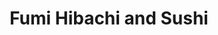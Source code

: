 ---
layout: place
title: Fumi Hibachi and Sushi
permalink: /georgia/duluth/fumi-hibachi-and-sushi.html
stateAbbr: GA
stateName: Georgia
cityName: Duluth
seo:
  type: restaurant
  links: https://fumiatlanta.com/
place_id: ChIJqTaBfxuj9YgR2yh-egDJcyM
photos:
  - name: >-
      places/ChIJqTaBfxuj9YgR2yh-egDJcyM/photos/AeeoHcLezji_TE-S6nBEro5ildyL9THl4hVk2-J6ecY7L9V5N6JcN28spIkg3p_3qWtgf_PowerbjWy5ojSc5CQEV85p5iZ0vg-H56XS26Sv310eMov2YgwwkOdxcl_sIpENXwAjQTuM_LJ4Ohsdcugdss9Qy5vCB0C_oJUqdETDSM9UaD9OqdbYrycu92iQjcC87Ms_JkEho707w1e8t2vZyPU2PTg77ivKhkFUukFWk3Id5Un7OjnaRVqhnLNpLBh0vYaPavE0y3UEjDZMdIfVQIYDJYWagPr7MoEVdQWu1Nrz56mrvy1fyl5INssDBhxeK3IMKEIN0miwMZhZ2ONFs5kChvIVHkIy30SJ78dc8z-HZPoIW0tSo_WqxZmaPYMh38MZCe-7IMFl5KP99_yVgg3e7gGAHmvPXir1jCiCVKhHAVL_
    widthPx: 4032
    heightPx: 3024
    authorAttributions:
      - displayName: Sharon Williams
        uri: https://maps.google.com/maps/contrib/104608033573911425441
        photoUri: >-
          https://lh3.googleusercontent.com/a-/ALV-UjUk2VCiSDl4rROjl6A3jKAnJMowG50b0WNd-aomzcWW5Yu7d_I=s100-p-k-no-mo
    flagContentUri: >-
      https://www.google.com/local/imagery/report/?cb_client=maps_api_places.places_api&image_key=!1e10!2sCIHM0ogKEICAgICJhM2s6wE&hl=en-US
    googleMapsUri: >-
      https://www.google.com/maps/place//data=!3m4!1e2!3m2!1sCIHM0ogKEICAgICJhM2s6wE!2e10!4m2!3m1!1s0x88f5a31b7f8136a9:0x2373c9007a7e28db
  - name: >-
      places/ChIJqTaBfxuj9YgR2yh-egDJcyM/photos/AeeoHcKmr3VMQGAEc9N9ZSVX299BzHaus_Oco_0hFpAYMF2_fW2WDpG_jy8cBWW4hpQzJ9FUQ3nDMKQo8RLgT7aD4s-aVGQu26NI77tNomFIccELlRm8jvkGp84eFzCEY79whIRPQxuajd4TIMPpl_sfooPTykYBH8i9YoXbvRwggpV3K-NXsssFLZZmEByT9qzk-gGamGW5qKrCn3Rvl_U5-T51FTqr2qJ7WRrjJ_5sPixObRV6SWBf3WMKSsOVtM3fcVRv6l8wtG5B1X8uoVBxy7vlz9o3HM_irh2h_8RzlY9MQVPghwDveswd7Ir5_uL0r9AFIIiu9wAoj3g2RimUJIS5cfCy2NX7atjGj6OgpdsnbfuL1LLv0KMnAE7ReugpvVuUezzID_--QtoFoi5kt5af8EvCPdeaMdKmGlv1ZSvZu7uK
    widthPx: 4032
    heightPx: 2268
    authorAttributions:
      - displayName: vivian chen
        uri: https://maps.google.com/maps/contrib/106987010837136421374
        photoUri: >-
          https://lh3.googleusercontent.com/a/ACg8ocLrzB9nh2j84azJh0tTwSdxzQ8Gg7Kopj77A_hDZfnbU6-v=s100-p-k-no-mo
    flagContentUri: >-
      https://www.google.com/local/imagery/report/?cb_client=maps_api_places.places_api&image_key=!1e10!2sCIHM0ogKEICAgID5sfOc8wE&hl=en-US
    googleMapsUri: >-
      https://www.google.com/maps/place//data=!3m4!1e2!3m2!1sCIHM0ogKEICAgID5sfOc8wE!2e10!4m2!3m1!1s0x88f5a31b7f8136a9:0x2373c9007a7e28db
  - name: >-
      places/ChIJqTaBfxuj9YgR2yh-egDJcyM/photos/AeeoHcKQ4OVfsgkn6VX4467TG0x-g817me-CKRy9NBc13jpB6IkRR-kvjnnZUmDk1umZ5FK86gqexR6LFlwaOlxLrb4BQ7rwdYZuGVHv7FKE5MENgl4j8Swy89KR-6u-K4YkL-SB_bIymdr6YPG4_grwz4ENy99aAvTxpdGKdy3fJstJ9hNPsLPZ7hzPe6JucgpmNkMJMLiCvqubaxDEoNwtT6cp_RLgMsrgxR9mAjgaohCw7W_qQ1xRKai8uSPhyQjEB2dF66PJSoXNEYM2kwgbP4AKhSma21-bR1-uGLrUuHlcUHN712EAYCvzDTwl0o9f2wWym4Z2IFJ4B5Os6MtLYLs0ETgsMgvtRYwja9pCB0nd2GVqTs5h3Nz4rmRFei1PYjrGUmuWTgcYjZ-OVWx6MK0B9i3JoZFrvD1Qdm3axKnqYgM6
    widthPx: 4000
    heightPx: 3000
    authorAttributions:
      - displayName: Deiby Carreño
        uri: https://maps.google.com/maps/contrib/106210639592519731642
        photoUri: >-
          https://lh3.googleusercontent.com/a-/ALV-UjUp5sgl_Xlne2Wk3bGwTgI0izjJnK8Yw4fsvi8d0uj0hZ1yQ-bf=s100-p-k-no-mo
    flagContentUri: >-
      https://www.google.com/local/imagery/report/?cb_client=maps_api_places.places_api&image_key=!1e10!2sCIHM0ogKEICAgIDl-ePwrQE&hl=en-US
    googleMapsUri: >-
      https://www.google.com/maps/place//data=!3m4!1e2!3m2!1sCIHM0ogKEICAgIDl-ePwrQE!2e10!4m2!3m1!1s0x88f5a31b7f8136a9:0x2373c9007a7e28db
  - name: >-
      places/ChIJqTaBfxuj9YgR2yh-egDJcyM/photos/AeeoHcJXTg6Rlx6EAzbRjeRz-ETtpZ1G9AOersasK71i1ZWEI7JjEu7r7raDWJSJkaXsiMqcyeaNWSV7AQW9lgIXVkXA6xpVppm7vH-KoxQSX6HkW8UlAFIR6_lzHo3GxNeQNVY_2Qsw6rKjmdI_bBwDRWCfuDUOXPP2wc-PUc9B-lip2pnCFLB0hDPrvvL5vmBCFyzA8CnA2gAf_J1LAdl2b-zLAzXp-dNzcocwMA9evkG7fqcT1btvrINJBt9i5hFxbBAtP6tv4HdKi97Shsdr84vmjXe81RjRftyOBhT2PWv1_Pj6z2MNneLXojVAy9I9WElFi9togq8vgQCcQwnY2Tt3hE4aL0_LQ42MRwOVL7OQltopc33ibeMMcc6tdgiuvfgv30ZR4_Fl_NhlJ0g9ds2gGFu4bIABtvoNMEekqSFU9w
    widthPx: 3024
    heightPx: 4032
    authorAttributions:
      - displayName: Blair Sheppard
        uri: https://maps.google.com/maps/contrib/106445713158342108187
        photoUri: >-
          https://lh3.googleusercontent.com/a/ACg8ocLFTpTzjoKPvNgW9u0RScLet_OXfJm6qO9Af8OAY4jlEL4Huw=s100-p-k-no-mo
    flagContentUri: >-
      https://www.google.com/local/imagery/report/?cb_client=maps_api_places.places_api&image_key=!1e10!2sCIHM0ogKEICAgIDniuvvKQ&hl=en-US
    googleMapsUri: >-
      https://www.google.com/maps/place//data=!3m4!1e2!3m2!1sCIHM0ogKEICAgIDniuvvKQ!2e10!4m2!3m1!1s0x88f5a31b7f8136a9:0x2373c9007a7e28db
  - name: >-
      places/ChIJqTaBfxuj9YgR2yh-egDJcyM/photos/AeeoHcKLBp5rpvhYfc5y13nJoL9JOeS20yDsCQNETIBLc7bZEG1mg5LW-FZVldoE_sCEPnvQ9xNK2ps1GLkOSrTP3BEbFn2AuMsspoGlQ76_h2KUDL5m6iJGHPVP1kTBmYSvAcJMCshgwgb-nMJYJSmKEg9P8tcojWOwZxGiraW0S-oDQST7mDAq_RvY1-10Ssf6UmK_DsOLjS98pbIkitqmrN_DRzkw0uIsm8z3pQ5fb2LKTZbbH9xhzAqB4b3ghHFsvWRQsVA-Av3VPjs2iTWNeMqx0FbRwgofl1ne9Oxfe8H2bQhOs45hcXMcodSawqpN0zdkqQR07Zs4xwJCpWf2lBJxa2w7yVvgrPXfEEWLfTtETkvAAx27HoVAF1uxpRR6S6_Oxv7JGbDGXv9CfSmN6gDKRjmtrFSVitKouSMRbXSeyw
    widthPx: 3024
    heightPx: 4032
    authorAttributions:
      - displayName: Mai Le
        uri: https://maps.google.com/maps/contrib/100133942249726678809
        photoUri: >-
          https://lh3.googleusercontent.com/a-/ALV-UjV6rnRPyCfQvX0Tmt_UyaP_aoXIc3rEar4huIAuuA-J_jpgONg=s100-p-k-no-mo
    flagContentUri: >-
      https://www.google.com/local/imagery/report/?cb_client=maps_api_places.places_api&image_key=!1e10!2sCIHM0ogKEICAgICHrNicSA&hl=en-US
    googleMapsUri: >-
      https://www.google.com/maps/place//data=!3m4!1e2!3m2!1sCIHM0ogKEICAgICHrNicSA!2e10!4m2!3m1!1s0x88f5a31b7f8136a9:0x2373c9007a7e28db
  - name: >-
      places/ChIJqTaBfxuj9YgR2yh-egDJcyM/photos/AeeoHcIZCFbiNXDKDgFSvSr4aQwIbaQHpFbjJb3V1wvpGYBxhtZ19xVINBqZJtDU4F-VzNpdq1ePsY6G0eizCGt0Asetmc-A2xOgjnL5PM2yTwRxCEVSywcKKQnjfYeCmxg-UYugcrwtjMnj8t3YRip7bvzdb8B8vSvZ9p_bPwrkxU_seH_VagSfCniQGRryfZoj1A6wpQeddl19SSbftoRDaU7XFTgAHHfNn8BTI1xXaIAqzV8jSC1kdNNqmkdJN5Gxv2n5wna7wfEkrUh4CrOCjSqIVREL7ZxqQBLlOp5cGuvWmO_vBoi18_WsiU7No55pn-IWlDQliYZxneaiWbcn9axP6YQr7XXG5hA7AnbHP9tXB0absIff_Nqtkmb5bCWCwdfxGKFIXCLJJzlohg8Dmefzh0nIvDh8KeZHNTv4JaZJ2-E
    widthPx: 3024
    heightPx: 4032
    authorAttributions:
      - displayName: C Lo
        uri: https://maps.google.com/maps/contrib/106910683757264955485
        photoUri: >-
          https://lh3.googleusercontent.com/a-/ALV-UjUBcuVcppTx4NFYhGTZ_GPqo39Q7dZa4mSgxPmVqapEfo3O6m-a=s100-p-k-no-mo
    flagContentUri: >-
      https://www.google.com/local/imagery/report/?cb_client=maps_api_places.places_api&image_key=!1e10!2sCIHM0ogKEICAgICnhJCOowE&hl=en-US
    googleMapsUri: >-
      https://www.google.com/maps/place//data=!3m4!1e2!3m2!1sCIHM0ogKEICAgICnhJCOowE!2e10!4m2!3m1!1s0x88f5a31b7f8136a9:0x2373c9007a7e28db
  - name: >-
      places/ChIJqTaBfxuj9YgR2yh-egDJcyM/photos/AeeoHcIjFcpnLyVx3_-ok-UG1mG4b1TJViUhd9sSbotzqEms-WJxfgJbmbiIOiDqNbwOTU1NEw__NNhiVVztk_68t_SjRBBhTbAybAtzPJxCVJyHzvNsaPFRPURgjKlLM-QNazg_fxDEXVh5u1awP0qox7okrd03T5yjY_O5FNcENFy8BqUdMwOsBBwfo4YZJX9LKws05OidOx_DJNT3Du424a_mhv08UWIMy8kgr-CZAJ4rkg1cdnTgwaTGffWLuswZnriJCsgHkmk4ApLsrf0PCU2IT_aqm4VTagnHz9zxrsrMK9OPNl0TNGswhXc3G_42-jnBswhPLO5TYpAa7M1gn58F7JVqP3Zku9-0nAZU2NYfboWY7ry4j-zoIwLQVU7h8sG5g1smgzT2snqAP5X_1-JRX1C73ikwONI-u-gaFleD4cnC
    widthPx: 3472
    heightPx: 4624
    authorAttributions:
      - displayName: k kendall
        uri: https://maps.google.com/maps/contrib/102860093181803673813
        photoUri: >-
          https://lh3.googleusercontent.com/a-/ALV-UjWE0DEWrVVuDotuD5Jf__83zqi2LpEVhpqA1LYQ7ErxO5TmCqcfPQ=s100-p-k-no-mo
    flagContentUri: >-
      https://www.google.com/local/imagery/report/?cb_client=maps_api_places.places_api&image_key=!1e10!2sCIHM0ogKEICAgICdiNu3uAE&hl=en-US
    googleMapsUri: >-
      https://www.google.com/maps/place//data=!3m4!1e2!3m2!1sCIHM0ogKEICAgICdiNu3uAE!2e10!4m2!3m1!1s0x88f5a31b7f8136a9:0x2373c9007a7e28db
  - name: >-
      places/ChIJqTaBfxuj9YgR2yh-egDJcyM/photos/AeeoHcIiwXTl3cgyetZlBXOA97LgAxnObk1ilwFQHhb4zaECPWAaNHVsaYg0xhBYXj_TBS0Uhndz5QdCEtnPOgIH5nQJ8uH7CLZNVlEXYlX0RHQusIotxlZs-_pqgJBRBoCmFyZVEh1k8s-C-KjwktUrADErllx_uhjZL99IjkO2w_ecxPZ0l2iMY1vVzXvV1BdvmEb7iSpqkJGZ5DDk_V03J958bmyStB2oDIHAIp8IAgITR3c8w_nfzu4cqtloOpGptRSRg5I8jZhmpe6_XJwSlow-RiRJRRxD_7X0R-F58vRivNyxiAbtVqB3K5mH6OBjCr13rCTuPnJ24lDqzEfRjZZj4WHoln6OmSioLwhSHvArjeB_fkKf50OGLtjU_gA81_PHoJsPRetbtjmnXdgvbvs8QaOkjThTJwuzq-eosZ-nDw
    widthPx: 3024
    heightPx: 4032
    authorAttributions:
      - displayName: LIEM
        uri: https://maps.google.com/maps/contrib/102428465695433347610
        photoUri: >-
          https://lh3.googleusercontent.com/a-/ALV-UjUh66BXsuwCssOjL6HJnGJUVcrJWej4BUWZUmj6CGLXwZ9F_hU=s100-p-k-no-mo
    flagContentUri: >-
      https://www.google.com/local/imagery/report/?cb_client=maps_api_places.places_api&image_key=!1e10!2sCIHM0ogKEICAgID91qHOKQ&hl=en-US
    googleMapsUri: >-
      https://www.google.com/maps/place//data=!3m4!1e2!3m2!1sCIHM0ogKEICAgID91qHOKQ!2e10!4m2!3m1!1s0x88f5a31b7f8136a9:0x2373c9007a7e28db
  - name: >-
      places/ChIJqTaBfxuj9YgR2yh-egDJcyM/photos/AeeoHcIrncMCsUpeSgUMsg8NzZQkcQQA6jZ2ean3n_tL9v0boVz5bNRjJoLb--5TNb_Tei-1O1BqdJycrtZEdJcmm86Hnx9oQ4Zh0UXbonGB76_PWBUqcQAFKEuz_EpQJe_-klC_vPQVZE-RDPUdNn3cmHEq9PCZmGECe7BZ94cjBkl1Z3eXtHLks3cmTxRxyr8ITcZ0sWynTSccwaWINXmJ5NrRg5AcChAAkFcv8H_haXpaWhSiS-B1uP2EnjGw8XJTZm7_y7k5Q8kHcWg8JdZGpBJBIxByENU3dR16pLsXdVqxooVt_KWG8CzLkf0bZA_rj6ph6m-TrGmcm9Srxeg2r8vwdCpkAr4IRdH_Ep6DAo1HnQRdigjFKYFDROtA-wKGL8zWH24nASesEh2X4ypECfEUApHIPAh4vCkJ3w_nZb1IqA
    widthPx: 4032
    heightPx: 3024
    authorAttributions:
      - displayName: Wei Wu
        uri: https://maps.google.com/maps/contrib/111159584657364422718
        photoUri: >-
          https://lh3.googleusercontent.com/a-/ALV-UjUkt1DdL9R8ERIgL32q7Fcx_u4X5S5OfOquADTPLv0-HxumfWXT=s100-p-k-no-mo
    flagContentUri: >-
      https://www.google.com/local/imagery/report/?cb_client=maps_api_places.places_api&image_key=!1e10!2sCIHM0ogKEICAgICh2pHORQ&hl=en-US
    googleMapsUri: >-
      https://www.google.com/maps/place//data=!3m4!1e2!3m2!1sCIHM0ogKEICAgICh2pHORQ!2e10!4m2!3m1!1s0x88f5a31b7f8136a9:0x2373c9007a7e28db
  - name: >-
      places/ChIJqTaBfxuj9YgR2yh-egDJcyM/photos/AeeoHcIQrUCbOM-7GLJVlpOmrtM3PKrnWcGI6cLCW6JehhADig3KrbJwTIqPn57Xo6SyNM0Vshk_cqNehaH5lEHb0AEHyMZSHGuh5whDrlYPywA90qe7h-JHc8yffj9GcclziZzys48xyXs8KjFI_sFZCfa5r66m5qXidKrYzmJr9HNM6RZ6cYrcEPM-4Tbi4F1VtW-817GfQag70KAEAbXcYWv8ZvCj1mdb6xto0LODBR1D9qoVAAUfbLUs5b2rtzejs3Y9x2ePvkBwt0u8AVFrdIlVC1ROxdfxc5rwicQ16I6ODHnwNhThdfA_R4fqZHMU2sWtALx_6DBf3TaEkggJgMoJIk1tUwP1XEvNxtMTZz2cVI5D8FqTmlWRRN0C8TwsU5-cvWsc_NHnrWmz4_hpj3fCbQMCecsi_qk5CfWa19sFWA
    widthPx: 4032
    heightPx: 3024
    authorAttributions:
      - displayName: whois_ethanj (Ethan Johnson)
        uri: https://maps.google.com/maps/contrib/102102401410131218717
        photoUri: >-
          https://lh3.googleusercontent.com/a-/ALV-UjXys4YqY7FMaPU7DR-HRXc2viSNbtvQ4MAmVqua4gGLssTcG3Ud_g=s100-p-k-no-mo
    flagContentUri: >-
      https://www.google.com/local/imagery/report/?cb_client=maps_api_places.places_api&image_key=!1e10!2sCIHM0ogKEICAgIDZ_peRTg&hl=en-US
    googleMapsUri: >-
      https://www.google.com/maps/place//data=!3m4!1e2!3m2!1sCIHM0ogKEICAgIDZ_peRTg!2e10!4m2!3m1!1s0x88f5a31b7f8136a9:0x2373c9007a7e28db
address: 3550 Mall Blvd NW, Duluth, GA 30096, USA
street: 3550 Mall Blvd NW
city: Duluth
state: GA
zip: '30096'
country: USA
neighborhood: Gwinnett Place
latitude: '33.957587'
longitude: '-84.131472'
accessibility_options:
  wheelchairAccessibleParking: true
  wheelchairAccessibleEntrance: true
  wheelchairAccessibleRestroom: true
  wheelchairAccessibleSeating: true
business_status: OPERATIONAL
name: Fumi Hibachi and Sushi
google_maps_links:
  directionsUri: >-
    https://www.google.com/maps/dir//''/data=!4m7!4m6!1m1!4e2!1m2!1m1!1s0x88f5a31b7f8136a9:0x2373c9007a7e28db!3e0
  placeUri: https://maps.google.com/?cid=2554606417541474523
  writeAReviewUri: >-
    https://www.google.com/maps/place//data=!4m3!3m2!1s0x88f5a31b7f8136a9:0x2373c9007a7e28db!12e1
  reviewsUri: >-
    https://www.google.com/maps/place//data=!4m4!3m3!1s0x88f5a31b7f8136a9:0x2373c9007a7e28db!9m1!1b1
  photosUri: >-
    https://www.google.com/maps/place//data=!4m3!3m2!1s0x88f5a31b7f8136a9:0x2373c9007a7e28db!10e5
primary_type: Japanese Restaurant
opening_hours:
  regular: null
  current: null
secondary_opening_hours:
  regular:
    weekdayDescriptions: null
    type: null
  current:
    weekdayDescriptions: null
    type: null
phone: (770) 495-8898
price_level: PRICE_LEVEL_MODERATE
price_range: $20 &ndash; $30
rating: '4.1'
rating_count: 0
website: https://fumiatlanta.com/
description: >-
  Discover Fumi Hibachi and Sushi in Duluth, GA$$$Fumi Hibachi and Sushi in
  Duluth, GA, stands out as a vibrant Japanese restaurant blending hibachi
  grilling with fresh sushi options in a relaxed atmosphere. This spot offers an
  array of hibachi-grilled favorites like steaks and seafood, paired with a
  variety of sushi rolls that cater to those seeking authentic flavors right in
  the neighborhood. With convenient accessibility features and ample parking,
  it's an inviting choice for casual diners looking for Japanese-inspired meals
  nearby. The menu highlights moderately priced dishes that include cocktails
  and beer, making it a great option for groups or families enjoying a laid-back
  evening. Whether you're exploring sushi restaurants in the area or craving a
  quick hibachi fix, this place delivers on fresh tastes and welcoming vibes.
generative_summary: >-
  Discover Fumi Hibachi and Sushi in Duluth, GA$$$Fumi Hibachi and Sushi in
  Duluth, GA, stands out as a vibrant Japanese restaurant blending hibachi
  grilling with fresh sushi options in a relaxed atmosphere. This spot offers an
  array of hibachi-grilled favorites like steaks and seafood, paired with a
  variety of sushi rolls that cater to those seeking authentic flavors right in
  the neighborhood. With convenient accessibility features and ample parking,
  it's an inviting choice for casual diners looking for Japanese-inspired meals
  nearby. The menu highlights moderately priced dishes that include cocktails
  and beer, making it a great option for groups or families enjoying a laid-back
  evening. Whether you're exploring sushi restaurants in the area or craving a
  quick hibachi fix, this place delivers on fresh tastes and welcoming vibes.
generative_disclosure: Summarized by AI using the Grok-3-Mini model.
reviews:
  - name: >-
      places/ChIJqTaBfxuj9YgR2yh-egDJcyM/reviews/ChZDSUhNMG9nS0VJQ0FnSUNmMjliTVBREAE
    relativePublishTimeDescription: 3 months ago
    rating: 4
    text:
      text: >-
        Went day after Christmas.   Was not very busy. However, server was very
        knowledgeable and took very accurate orders, which surprised me since he
        did not write anything down.  The food was amazing.   Served hot and
        extremely flavorful.   The only exception was it seemed to me that it
        was pricey.   I live in the DMV, and comparing what I  normally would
        pay for four adults was a little more than normal.   Would go again,
        however.   I do recommend a try if you are from out of town.
      languageCode: en
    originalText:
      text: >-
        Went day after Christmas.   Was not very busy. However, server was very
        knowledgeable and took very accurate orders, which surprised me since he
        did not write anything down.  The food was amazing.   Served hot and
        extremely flavorful.   The only exception was it seemed to me that it
        was pricey.   I live in the DMV, and comparing what I  normally would
        pay for four adults was a little more than normal.   Would go again,
        however.   I do recommend a try if you are from out of town.
      languageCode: en
    authorAttribution:
      displayName: Jimmie Jennings III
      uri: https://www.google.com/maps/contrib/114280156663399862188/reviews
      photoUri: >-
        https://lh3.googleusercontent.com/a-/ALV-UjVs-choky_qz4HOU8jkwRlGRuPCENieiMHE-JsYojK9bz6dZHD2=s128-c0x00000000-cc-rp-mo-ba4
    publishTime: '2025-01-07T12:21:26.584748Z'
    flagContentUri: >-
      https://www.google.com/local/review/rap/report?postId=ChZDSUhNMG9nS0VJQ0FnSUNmMjliTVBREAE&d=17924085&t=1
    googleMapsUri: >-
      https://www.google.com/maps/reviews/data=!4m6!14m5!1m4!2m3!1sChZDSUhNMG9nS0VJQ0FnSUNmMjliTVBREAE!2m1!1s0x88f5a31b7f8136a9:0x2373c9007a7e28db
  - name: >-
      places/ChIJqTaBfxuj9YgR2yh-egDJcyM/reviews/ChdDSUhNMG9nS0VJQ0FnSURuaXV2dnNRRRAB
    relativePublishTimeDescription: 6 months ago
    rating: 5
    text:
      text: >-
        We had reservations and were seated immediately. Our server was very
        friendly and attentive. Our food ordered was fresh and delicious.
        Portion sizes were good. The wagyu beef was amazing!!!!! I will be back
        for more. Thank you for a great dinner.
      languageCode: en
    originalText:
      text: >-
        We had reservations and were seated immediately. Our server was very
        friendly and attentive. Our food ordered was fresh and delicious.
        Portion sizes were good. The wagyu beef was amazing!!!!! I will be back
        for more. Thank you for a great dinner.
      languageCode: en
    authorAttribution:
      displayName: Blair Sheppard
      uri: https://www.google.com/maps/contrib/106445713158342108187/reviews
      photoUri: >-
        https://lh3.googleusercontent.com/a/ACg8ocLFTpTzjoKPvNgW9u0RScLet_OXfJm6qO9Af8OAY4jlEL4Huw=s128-c0x00000000-cc-rp-mo
    publishTime: '2024-10-04T23:28:14.368713Z'
    flagContentUri: >-
      https://www.google.com/local/review/rap/report?postId=ChdDSUhNMG9nS0VJQ0FnSURuaXV2dnNRRRAB&d=17924085&t=1
    googleMapsUri: >-
      https://www.google.com/maps/reviews/data=!4m6!14m5!1m4!2m3!1sChdDSUhNMG9nS0VJQ0FnSURuaXV2dnNRRRAB!2m1!1s0x88f5a31b7f8136a9:0x2373c9007a7e28db
  - name: >-
      places/ChIJqTaBfxuj9YgR2yh-egDJcyM/reviews/ChZDSUhNMG9nS0VJQ0FnTUNJbU5ibEJ3EAE
    relativePublishTimeDescription: 2 weeks ago
    rating: 1
    text:
      text: >-
        I would like to first warn people about this restaurant. I went there
        tonight and I ordered my granddaughter a kids meal that somehow came to
        a total cost of $18. What they don’t tell you is when you order a kids
        hibachi you have to pay an extra three dollars for the fried rice and
        then they charge you three dollars for a drink which brings a shrimp
        hibachi kids meal to a total of $18 Plus tax. This is wrong in every
        sense of the word the only place I’ve ever eaten in America, where kids
        meal cost $18 and doesn’t even include a drink. I gave the manager the
        benefit of the doubt to correct this and fix it, and she simply smiled
        at me and said that she has to pay a lot for her kids meal when she goes
        to Chick-fil-A. I’m not making this up. she literally compared a
        Chick-fil-A kids meal to the $18 cost that I was charged for my
        granddaughter’s kids meal tonight unbelievable!  Lastly, I ordered the
        steak and shrimp. I had to interrupt the Chef while he was cooking my
        steak on hibachi to tell him hello!! I would like my steak to be medium.
        He was just gonna cook it to whatever point he felt happy. He ended up
        cooking it well done even after I told him medium for some reason he
        also felt necessary to cook the shrimp for over 10 minutes. Anyone who
        has any type of culinary experience knows that shrimp can be fully
        cooked and under two minutes. The final insult to injury was they
        charged me automatic gratuity because I had a party of four they count
        my one year-old grandson as an individual even though he didn’t order
        anything except a drink and they charged him three dollars for a
        lemonade. I will be attaching a photo of my bill as evidence of
        everything. I just said so that when the owner decides to respond to
        this and say it never happened, I actually have the proof.  Again, I
        spoke to the female manager who was on duty and gave her the opportunity
        to correct my issues and concerns and she told me a Chick-fil-A story
        and smiled and pretty much said, That’s just the way it is.  In summary,
        this was my experience and I wanted to share it. You make your bed you
        make the best decision for you. Good luck. I paid $110.00 for two adult
        hibachi’ and a kids meal and one xtra kids drink. Outrageous charges!!!
      languageCode: en
    originalText:
      text: >-
        I would like to first warn people about this restaurant. I went there
        tonight and I ordered my granddaughter a kids meal that somehow came to
        a total cost of $18. What they don’t tell you is when you order a kids
        hibachi you have to pay an extra three dollars for the fried rice and
        then they charge you three dollars for a drink which brings a shrimp
        hibachi kids meal to a total of $18 Plus tax. This is wrong in every
        sense of the word the only place I’ve ever eaten in America, where kids
        meal cost $18 and doesn’t even include a drink. I gave the manager the
        benefit of the doubt to correct this and fix it, and she simply smiled
        at me and said that she has to pay a lot for her kids meal when she goes
        to Chick-fil-A. I’m not making this up. she literally compared a
        Chick-fil-A kids meal to the $18 cost that I was charged for my
        granddaughter’s kids meal tonight unbelievable!  Lastly, I ordered the
        steak and shrimp. I had to interrupt the Chef while he was cooking my
        steak on hibachi to tell him hello!! I would like my steak to be medium.
        He was just gonna cook it to whatever point he felt happy. He ended up
        cooking it well done even after I told him medium for some reason he
        also felt necessary to cook the shrimp for over 10 minutes. Anyone who
        has any type of culinary experience knows that shrimp can be fully
        cooked and under two minutes. The final insult to injury was they
        charged me automatic gratuity because I had a party of four they count
        my one year-old grandson as an individual even though he didn’t order
        anything except a drink and they charged him three dollars for a
        lemonade. I will be attaching a photo of my bill as evidence of
        everything. I just said so that when the owner decides to respond to
        this and say it never happened, I actually have the proof.  Again, I
        spoke to the female manager who was on duty and gave her the opportunity
        to correct my issues and concerns and she told me a Chick-fil-A story
        and smiled and pretty much said, That’s just the way it is.  In summary,
        this was my experience and I wanted to share it. You make your bed you
        make the best decision for you. Good luck. I paid $110.00 for two adult
        hibachi’ and a kids meal and one xtra kids drink. Outrageous charges!!!
      languageCode: en
    authorAttribution:
      displayName: G Cooper
      uri: https://www.google.com/maps/contrib/106679799920889453902/reviews
      photoUri: >-
        https://lh3.googleusercontent.com/a-/ALV-UjVebDhvVQB2nEf6uOVm5Ud6vyOgQqYlC2gFG_LU08bytDtdj9z7=s128-c0x00000000-cc-rp-mo-ba4
    publishTime: '2025-03-30T00:38:47.391469Z'
    flagContentUri: >-
      https://www.google.com/local/review/rap/report?postId=ChZDSUhNMG9nS0VJQ0FnTUNJbU5ibEJ3EAE&d=17924085&t=1
    googleMapsUri: >-
      https://www.google.com/maps/reviews/data=!4m6!14m5!1m4!2m3!1sChZDSUhNMG9nS0VJQ0FnTUNJbU5ibEJ3EAE!2m1!1s0x88f5a31b7f8136a9:0x2373c9007a7e28db
  - name: >-
      places/ChIJqTaBfxuj9YgR2yh-egDJcyM/reviews/ChdDSUhNMG9nS0VJQ0FnTUNBbl9fYnVBRRAB
    relativePublishTimeDescription: 2 months ago
    rating: 1
    text:
      text: >-
        I come to this place once if not twice a week! Today, I will never
        recommend no one to ever come here. My family and I was sat at 1:43pm
        and my newborn needed changing I went to the restroom to change her and
        was approached about how I needed to to hurry up because food needs to
        be in by 2pm. If we needed to rush why was we ever sat at a table? There
        needs to be a cut off time for seating. It ruined our whole day!
      languageCode: en
    originalText:
      text: >-
        I come to this place once if not twice a week! Today, I will never
        recommend no one to ever come here. My family and I was sat at 1:43pm
        and my newborn needed changing I went to the restroom to change her and
        was approached about how I needed to to hurry up because food needs to
        be in by 2pm. If we needed to rush why was we ever sat at a table? There
        needs to be a cut off time for seating. It ruined our whole day!
      languageCode: en
    authorAttribution:
      displayName: Kabrina Taylor
      uri: https://www.google.com/maps/contrib/109178813633105304965/reviews
      photoUri: >-
        https://lh3.googleusercontent.com/a/ACg8ocKIEHWjzTMqTBtQ3YBqRT1tlux4HoSTfT6kHjCM19lVL7iIlg=s128-c0x00000000-cc-rp-mo
    publishTime: '2025-02-05T19:14:58.045284Z'
    flagContentUri: >-
      https://www.google.com/local/review/rap/report?postId=ChdDSUhNMG9nS0VJQ0FnTUNBbl9fYnVBRRAB&d=17924085&t=1
    googleMapsUri: >-
      https://www.google.com/maps/reviews/data=!4m6!14m5!1m4!2m3!1sChdDSUhNMG9nS0VJQ0FnTUNBbl9fYnVBRRAB!2m1!1s0x88f5a31b7f8136a9:0x2373c9007a7e28db
  - name: >-
      places/ChIJqTaBfxuj9YgR2yh-egDJcyM/reviews/ChZDSUhNMG9nS0VJQ0FnSUNYb19Dd1pREAE
    relativePublishTimeDescription: 5 months ago
    rating: 3
    text:
      text: >-
        I will start by saying. I normally don't write reviews. However, I am
        writing this review because I have always enjoyed dining at FUMI. It's
        been a while though. My recent experience here was disappointing. I
        ordered hibachi shrimp and scallops. I noticed the portion has decreased
        and their prices have increased. I wasn't so excited about it. Also, the
        hibachi chef chopped up my scallops which I had never seen done before.
        I didn't see how many scallops I should have gotten. I can say the sushi
        was good. The chef used the same utensils to cook everything. Raw
        chicken, steak, shrimp. That's concerning. I think I will stick to
        Volcano Steak and Sushi. I hope management will do a better job training
        their staff.
      languageCode: en
    originalText:
      text: >-
        I will start by saying. I normally don't write reviews. However, I am
        writing this review because I have always enjoyed dining at FUMI. It's
        been a while though. My recent experience here was disappointing. I
        ordered hibachi shrimp and scallops. I noticed the portion has decreased
        and their prices have increased. I wasn't so excited about it. Also, the
        hibachi chef chopped up my scallops which I had never seen done before.
        I didn't see how many scallops I should have gotten. I can say the sushi
        was good. The chef used the same utensils to cook everything. Raw
        chicken, steak, shrimp. That's concerning. I think I will stick to
        Volcano Steak and Sushi. I hope management will do a better job training
        their staff.
      languageCode: en
    authorAttribution:
      displayName: Dee Khemmanivanh
      uri: https://www.google.com/maps/contrib/109166618463416520756/reviews
      photoUri: >-
        https://lh3.googleusercontent.com/a-/ALV-UjXKHfUoz7cUkhQct4FBiQel3AcVGkuN5CPaA3n54_Zx70xSkJbovw=s128-c0x00000000-cc-rp-mo-ba3
    publishTime: '2024-10-20T00:24:34.264141Z'
    flagContentUri: >-
      https://www.google.com/local/review/rap/report?postId=ChZDSUhNMG9nS0VJQ0FnSUNYb19Dd1pREAE&d=17924085&t=1
    googleMapsUri: >-
      https://www.google.com/maps/reviews/data=!4m6!14m5!1m4!2m3!1sChZDSUhNMG9nS0VJQ0FnSUNYb19Dd1pREAE!2m1!1s0x88f5a31b7f8136a9:0x2373c9007a7e28db
review_summary: >-
  What Customers Are Buzzing About$$$Visitors to Fumi Hibachi and Sushi often
  rave about the tasty hibachi dishes and fresh sushi rolls that make for a
  satisfying meal, with many appreciating the friendly service and efficient
  seating. Folks frequently mention the flavorful options like grilled steaks
  and shrimp, along with a solid selection of cocktails that add to the fun
  dining experience. While some have pointed out that prices can feel a bit
  steep compared to other spots, the overall atmosphere and quick preparation
  keep things enjoyable for groups. It's clear that the attentive staff and
  quality ingredients help this place stand out among Japanese eateries nearby,
  making it worth a try for anyone hunting for top-rated sushi. Ultimately, the
  mix of delicious food and welcoming energy leaves most people glad they
  stopped by, even if they keep an eye on the budget.
review_disclosure: Summarized by AI using the Grok-3-Mini model.
parking_options:
  freeParkingLot: true
  freeStreetParking: true
  valetParking: true
payment_options:
  acceptsCreditCards: true
  acceptsDebitCards: true
  acceptsCashOnly: false
  acceptsNfc: true
allow_dogs: null
curbside_pickup: null
delivery: true
dine_in: true
good_for_children: null
good_for_groups: true
good_for_sports: false
live_music: false
menu_for_children: true
outdoor_seating: false
reservable: true
restroom: true
serves_beer: true
serves_breakfast: false
serves_brunch: false
serves_cocktails: true
serves_coffee: null
serves_dinner: true
serves_dessert: true
serves_lunch: true
serves_vegetarian_food: null
serves_wine: true
takeout: true
update_category: pro
places_description: null

---